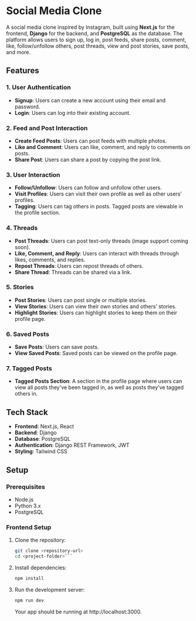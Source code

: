 # Social Media Clone

A social media clone inspired by Instagram, built using **Next.js** for the frontend, **Django** for the backend, and **PostgreSQL** as the database. The platform allows users to sign up, log in, post feeds, share posts, comment, like, follow/unfollow others, post threads, view and post stories, save posts, and more.

## Features

### 1. User Authentication
- **Signup**: Users can create a new account using their email and password.
- **Login**: Users can log into their existing account.

### 2. Feed and Post Interaction
- **Create Feed Posts**: Users can post feeds with multiple photos.
- **Like and Comment**: Users can like, comment, and reply to comments on posts.
- **Share Post**: Users can share a post by copying the post link.
  
### 3. User Interaction
- **Follow/Unfollow**: Users can follow and unfollow other users.
- **Visit Profiles**: Users can visit their own profile as well as other users’ profiles.
- **Tagging**: Users can tag others in posts. Tagged posts are viewable in the profile section.

### 4. Threads
- **Post Threads**: Users can post text-only threads (image support coming soon).
- **Like, Comment, and Reply**: Users can interact with threads through likes, comments, and replies.
- **Repost Threads**: Users can repost threads of others.
- **Share Thread**: Threads can be shared via a link.

### 5. Stories
- **Post Stories**: Users can post single or multiple stories.
- **View Stories**: Users can view their own stories and others’ stories.
- **Highlight Stories**: Users can highlight stories to keep them on their profile page.

### 6. Saved Posts
- **Save Posts**: Users can save posts.
- **View Saved Posts**: Saved posts can be viewed on the profile page.

### 7. Tagged Posts
- **Tagged Posts Section**: A section in the profile page where users can view all posts they've been tagged in, as well as posts they’ve tagged others in.

## Tech Stack

- **Frontend**: Next.js, React
- **Backend**: Django
- **Database**: PostgreSQL
- **Authentication**: Django REST Framework, JWT
- **Styling**: Tailwind CSS

## Setup

### Prerequisites
- Node.js
- Python 3.x
- PostgreSQL

### Frontend Setup

1. Clone the repository:
   ```bash
   git clone <repository-url>
   cd <project-folder>```
2. Install dependencies:
   ```bash
   npm install
   ```
3. Run the development server:
   ```bash
   npm run dev
   ```

   Your app should be running at http://localhost:3000.
